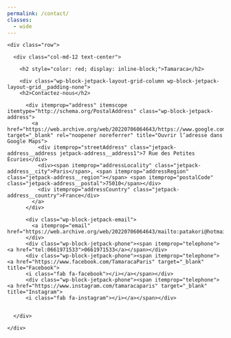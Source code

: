 ```yaml
---
permalink: /contact/
classes:
  - wide
---
```



<div id="main" role="main">

  <div class="container">

    <div class="row">

      <div class="col-md-12 text-center">

        <h2 style="color: red; display: inline-block;">Tamaraca</h2>

        <div class="wp-block-jetpack-layout-grid-column wp-block-jetpack-layout-grid__padding-none">
        <h2>Contactez-nous</h2>

          <div itemprop="address" itemscope itemtype="http://schema.org/PostalAddress" class="wp-block-jetpack-address">
            <a href="https://web.archive.org/web/20220706064643/https://www.google.com/maps/search/7+Rue+des+Petites+%C3%89curies,+Paris,+75010+France" target="_blank" rel="noopener noreferrer" title="Ouvrir l’adresse dans Google Maps">
              <div itemprop="streetAddress" class="jetpack-address__address jetpack-address__address1">7 Rue des Petites Écuries</div>
              <div><span itemprop="addressLocality" class="jetpack-address__city">Paris</span>, <span itemprop="addressRegion" class="jetpack-address__region"></span> <span itemprop="postalCode" class="jetpack-address__postal">75010</span></div>
              <div itemprop="addressCountry" class="jetpack-address__country">France</div>
            </a>
          </div>

          <div class="wp-block-jetpack-email">
            <a itemprop="email" href="https://web.archive.org/web/20220706064643/mailto:patakori@hotmail.fr">patakori@hotmail.fr</a>
          </div>
          <div class="wp-block-jetpack-phone"><span itemprop="telephone"><a href="tel:0661971533">0661971533</a></span></div>
          <div class="wp-block-jetpack-phone"><span itemprop="telephone"><a href="https://www.facebook.com/TamaracaParis" target="_blank" title="Facebook">
          <i class="fab fa-facebook"></i></a></span></div>
          <div class="wp-block-jetpack-phone"><span itemprop="telephone"><a href="https://www.instagram.com/tamaracaparis" target="_blank" title="Instagram">
          <i class="fab fa-instagram"></i></a></span></div>


      </div>

    </div>

  </div>

</div>
</div>
